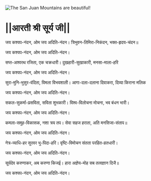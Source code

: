 ![The San Juan Mountains are beautiful!](lib/assets/images/artis/img.png "San Juan Mountains")

# ||आरती श्री सूर्य जी||

जय कश्यप-नंदन, ओम जय अदिति-नंदन।
त्रिभुवन-तिमिरा-निकंदन, भक्त-हृदय-चंदन॥

जय कश्यप-नंदन, ओम जय अदिति-नंदन।

सप्त-अश्वरथ रजिता, एक चक्रधारी।
दुखहारी-सुखाकारी, मनसा-माला-हरि

जय कश्यप-नंदन, ओम जय अदिति-नंदन।

सुरा-मुनि-भुसुर-वंदिता, विमला विभवशाली।
आगा-दला-दलाना दिवाकरा, दिव्या किराना मलिक

जय कश्यप-नंदन, ओम जय अदिति-नंदन।

सकल-सुकर्मा-प्रसविता, सविता शुभकारी।
विश्व-विलोचना मोचना, भव बंधन भारी।

जय कश्यप-नंदन, ओम जय अदिति-नंदन।

कमला-समुह-विकासक, नशा त्रय तप।
सेवा सहज हराता, अति मनसिजा-संताप॥

जय कश्यप-नंदन, ओम जय अदिति-नंदन।

नेत्र-व्याधि-हर सुरवर भु-पिदा-हरि।
वृष्टि-विमोचन संतता परहित-व्रतधारी।

जय कश्यप-नंदन, ओम जय अदिति-नंदन।

सूर्यदेव करुणाकर, अब करुणा किजई।
हारा अज्ञेय-मोह सब तत्वज्ञान दिजै॥

जय कश्यप-नंदन, ओम जय अदिति-नंदन।